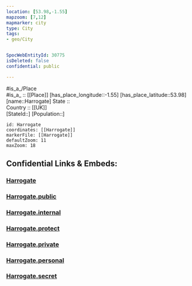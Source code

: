 ```yaml
---
location: [53.98,-1.55] 
mapzoom: [7,12] 
mapmarker: city 
type: City
tags:
- geo/City


SpocWebEntityId: 30775
isDeleted: false
confidential: public

---
```

#is_a_/Place  
#is_a_ :: [[Place]] 
[has_place_longitude::-1.55] 
[has_place_latitude::53.98] 
[name::Harrogate] 
State ::  
Country :: [[UK]]  
[StateId::] 
[Population::] 



```leaflet
id: Harrogate
coordinates: [[Harrogate]] 
markerFile: [[Harrogate]] 
defaultZoom: 11 
maxZoom: 18
```


## Confidential Links & Embeds: 

### [Harrogate](/_Standards/Earth/Continent/Europe/Europe~North/UK/England/Regions~England/Yorkshire_and_the_Humber/Yorkshire~North/cities~NorthYorkshire/Harrogate/cities~Harrogate/Harrogate.md) 

### [Harrogate.public](/_public/Earth/Continent/Europe/Europe~North/UK/England/Regions~England/Yorkshire_and_the_Humber/Yorkshire~North/cities~NorthYorkshire/Harrogate/cities~Harrogate/Harrogate.public.md) 

### [Harrogate.internal](/_internal/Earth/Continent/Europe/Europe~North/UK/England/Regions~England/Yorkshire_and_the_Humber/Yorkshire~North/cities~NorthYorkshire/Harrogate/cities~Harrogate/Harrogate.internal.md) 

### [Harrogate.protect](/_protect/Earth/Continent/Europe/Europe~North/UK/England/Regions~England/Yorkshire_and_the_Humber/Yorkshire~North/cities~NorthYorkshire/Harrogate/cities~Harrogate/Harrogate.protect.md) 

### [Harrogate.private](/_private/Earth/Continent/Europe/Europe~North/UK/England/Regions~England/Yorkshire_and_the_Humber/Yorkshire~North/cities~NorthYorkshire/Harrogate/cities~Harrogate/Harrogate.private.md) 

### [Harrogate.personal](/_personal/Earth/Continent/Europe/Europe~North/UK/England/Regions~England/Yorkshire_and_the_Humber/Yorkshire~North/cities~NorthYorkshire/Harrogate/cities~Harrogate/Harrogate.personal.md) 

### [Harrogate.secret](/_secret/Earth/Continent/Europe/Europe~North/UK/England/Regions~England/Yorkshire_and_the_Humber/Yorkshire~North/cities~NorthYorkshire/Harrogate/cities~Harrogate/Harrogate.secret.md)

